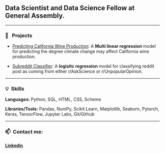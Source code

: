 
## **Data Scientist** and **Data Science Fellow at General Assembly.**

---
###  💾 &nbsp; Projects

- [Predicting California Wine Production](https://github.com/Jack-Rayner/Impact-of-Climate-Change-on-Wine-Production-in-California): A **Multi linear regression** model for predicting the degree climate change may affect California wine production.


- [Subreddit Classifier](https://github.com/Jack-Rayner/reddit-classification): A **logisitc regression** model for classifying reddit post as coming from either r/AskScience or r/UnpopularOpinion.

---
### 💡&nbsp; Skills
**Languages:** Python, SQL, HTML, CSS, Scheme

**Libraries/Tools:** Pandas, NumPy, Scikit Learn, Matplotlib, Seaborn, Pytorch, Keras, TensorFlow, Jupyter Labs, Git/Github

---
### 📫 &nbsp;Contact me:
#### [Linkedin](https://www.linkedin.com/in/raynerjack/)
